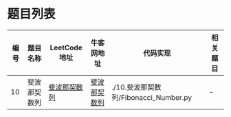 ﻿

# 题目列表

| 编号 | 题目名称 | LeetCode地址 | 牛客网地址 | 代码实现 | 相关题目 |
| --- | --- | --- | --- | --- | --- | 
| 10 | 斐波那契数列 | [斐波那契数列](https://leetcode-cn.com/problems/fibonacci-number/) | [斐波那契数列](https://www.nowcoder.com/practice/c6c7742f5ba7442aada113136ddea0c3?tpId=13&tqId=11160&tPage=1&rp=1&ru=/ta/coding-interviews&qru=/ta/coding-interviews/question-ranking) | ./10.斐波那契数列/Fibonacci_Number.py | - |



